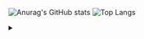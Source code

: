 ![Anurag's GitHub stats](https://github-readme-stats.vercel.app/api?username=darko5r&theme=transparent&show_icons=true&hide_border=true&text_bold=true) ![Top Langs](https://github-readme-stats.vercel.app/api/top-langs/?username=darko5r&layout=compact&theme=transparent&hide_border=true&text_bold=true)



<details>
<summary>



</summary>

Check later...

</details>


